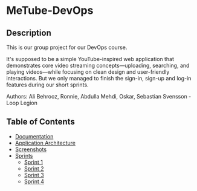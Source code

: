 # MeTube-DevOps

## Description
This is our group project for our DevOps course.

It's supposed to be a simple YouTube-inspired web application that demonstrates core video streaming concepts—uploading, searching, and playing videos—while focusing on clean design and user-friendly interactions.
But we only managed to finish the sign-in, sign-up and log-in features during our short sprints.

Authors: Ali Behrooz, Ronnie, Abdulla Mehdi, Oskar, Sebastian Svensson - Loop Legion


## Table of Contents
- [Documentation](#documentation)
- [Application Architecture](#application-architecture)
- [Screenshots](#screenshots)
- [Sprints](#sprints)
  - [Sprint 1](#sprint-1)
  - [Sprint 2](#sprint-2)
  - [Sprint 3](#sprint-3)
  - [Sprint 4](#sprint-4)

